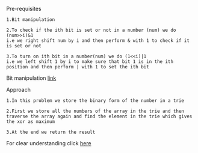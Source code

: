 Pre-requisites

    1.Bit manipulation

    2.To check if the ith bit is set or not in a number (num) we do (num>>i)&1
    i.e we right shift num by i and then perform & with 1 to check if it is set or not

    3.To turn on ith bit in a number(num) we do (1<<i)|1 
    i.e we left shift 1 by i to make sure that bit 1 is in the ith position and then perform | with 1 to set the ith bit

Bit manipulation [link](https://www.youtube.com/watch?v=5iyuU4hQFrw&list=PLgUwDviBIf0pcIDCZnxhv0LkHf5KzG9zp&index=5)

Approach

    1.In this problem we store the binary form of the number in a trie 

    2.First we store all the numbers of the array in the trie and then traverse the array again and find the element in the trie which gives the xor as maximum

    3.At the end we return the result


For clear understanding click [here](https://www.youtube.com/watch?v=EIhAwfHubE8&list=PLgUwDviBIf0pcIDCZnxhv0LkHf5KzG9zp&index=6)